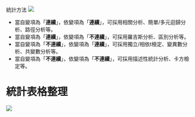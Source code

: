 統計方法
![](https://514200-1632575-raikfcquaxqncofqfm.stackpathdns.com/wp-content/uploads/2018/09/scale2-1.jpg)

-   當自變項為「**連續**」，依變項為「**連續**」，可採用相關分析、簡單/多元迴歸分析、路徑分析等。
-   當自變項為「**連續**」，依變項為「**不連續**」，可採用羅吉斯分析、區別分析等。
-   當自變項為「**不連續**」，依變項為「**連續**」，可採用獨立/相依t檢定、變異數分析、共變數分析等。
-   當自變項為「**不連續**」，依變項為「**不連續**」，可採用描述性統計分析、卡方檢定等。

# 統計表格整理
![](https://i.imgur.com/gaUTFsd.jpg)

